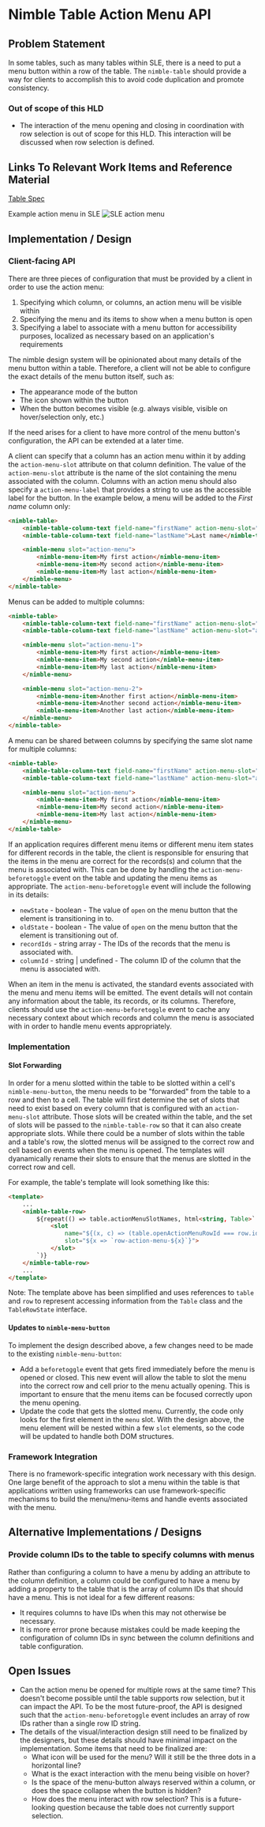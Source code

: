 # Nimble Table Action Menu API

## Problem Statement

In some tables, such as many tables within SLE, there is a need to put a menu button within a row of the table. The `nimble-table` should provide a way for clients to accomplish this to avoid code duplication and promote consistency.

### Out of scope of this HLD

- The interaction of the menu opening and closing in coordination with row selection is out of scope for this HLD. This interaction will be discussed when row selection is defined.

## Links To Relevant Work Items and Reference Material

[Table Spec](./README.md)

Example action menu in SLE
![SLE action menu](./spec-images/sleActionMenu.png)

## Implementation / Design

### Client-facing API

There are three pieces of configuration that must be provided by a client in order to use the action menu:

1. Specifying which column, or columns, an action menu will be visible within
2. Specifying the menu and its items to show when a menu button is open
3. Specifying a label to associate with a menu button for accessibility purposes, localized as necessary based on an application's requirements

The nimble design system will be opinionated about many details of the menu button within a table. Therefore, a client will not be able to configure the exact details of the menu button itself, such as:

- The appearance mode of the button
- The icon shown within the button
- When the button becomes visible (e.g. always visible, visible on hover/selection only, etc.)

If the need arises for a client to have more control of the menu button's configuration, the API can be extended at a later time.

A client can specify that a column has an action menu within it by adding the `action-menu-slot` attribute on that column definition. The value of the `action-menu-slot` attribute is the name of the slot containing the menu associated with the column. Columns with an action menu should also specify a `action-menu-label` that provides a string to use as the accessible label for the button. In the example below, a menu will be added to the _First name_ column only:

```HTML
<nimble-table>
    <nimble-table-column-text field-name="firstName" action-menu-slot="action-menu" action-menu-label="Configure user">First name</nimble-table-column-text>
    <nimble-table-column-text field-name="lastName">Last name</nimble-table-column-text>

    <nimble-menu slot="action-menu">
        <nimble-menu-item>My first action</nimble-menu-item>
        <nimble-menu-item>My second action</nimble-menu-item>
        <nimble-menu-item>My last action</nimble-menu-item>
    </nimble-menu>
</nimble-table>
```

Menus can be added to multiple columns:

```HTML
<nimble-table>
    <nimble-table-column-text field-name="firstName" action-menu-slot="action-menu-1" action-menu-label="Configure first name">First name</nimble-table-column-text>
    <nimble-table-column-text field-name="lastName" action-menu-slot="action-menu-2" action-menu-label="Configure last name">Last name</nimble-table-column-text>

    <nimble-menu slot="action-menu-1">
        <nimble-menu-item>My first action</nimble-menu-item>
        <nimble-menu-item>My second action</nimble-menu-item>
        <nimble-menu-item>My last action</nimble-menu-item>
    </nimble-menu>

    <nimble-menu slot="action-menu-2">
        <nimble-menu-item>Another first action</nimble-menu-item>
        <nimble-menu-item>Another second action</nimble-menu-item>
        <nimble-menu-item>Another last action</nimble-menu-item>
    </nimble-menu>
</nimble-table>
```

A menu can be shared between columns by specifying the same slot name for multiple columns:

```HTML
<nimble-table>
    <nimble-table-column-text field-name="firstName" action-menu-slot="action-menu" action-menu-label="Configure first name">First name</nimble-table-column-text>
    <nimble-table-column-text field-name="lastName" action-menu-slot="action-menu" action-menu-label="Configure last name">Last name</nimble-table-column-text>

    <nimble-menu slot="action-menu">
        <nimble-menu-item>My first action</nimble-menu-item>
        <nimble-menu-item>My second action</nimble-menu-item>
        <nimble-menu-item>My last action</nimble-menu-item>
    </nimble-menu>
</nimble-table>
```

If an application requires different menu items or different menu item states for different records in the table, the client is responsible for ensuring that the items in the menu are correct for the records(s) and column that the menu is associated with. This can be done by handling the `action-menu-beforetoggle` event on the table and updating the menu items as appropriate. The `action-menu-beforetoggle` event will include the following in its details:

- `newState` - boolean - The value of `open` on the menu button that the element is transitioning in to.
- `oldState` - boolean - The value of `open` on the menu button that the element is transitioning out of.
- `recordIds` - string array - The IDs of the records that the menu is associated with.
- `columnId` - string | undefined - The column ID of the column that the menu is associated with.

When an item in the menu is activated, the standard events associated with the menu and menu items will be emitted. The event details will not contain any information about the table, its records, or its columns. Therefore, clients should use the `action-menu-beforetoggle` event to cache any necessary context about which records and column the menu is associated with in order to handle menu events appropriately.

### Implementation

#### Slot Forwarding

In order for a menu slotted within the table to be slotted within a cell's `nimble-menu-button`, the menu needs to be "forwarded" from the table to a row and then to a cell. The table will first determine the set of slots that need to exist based on every column that is configured with an `action-menu-slot` attribute. Those slots will be created within the table, and the set of slots will be passed to the `nimble-table-row` so that it can also create appropriate slots. While there could be a number of slots within the table and a table's row, the slotted menus will be assigned to the correct row and cell based on events when the menu is opened. The templates will dyanamically rename their slots to ensure that the menus are slotted in the correct row and cell.

For example, the table's template will look something like this:

```HTML
<template>
    ...
    <nimble-table-row>
        ${repeat(() => table.actionMenuSlotNames, html<string, Table>`
            <slot
                name="${(x, c) => (table.openActionMenuRowId === row.id) ? x : 'nimble-table-empty-action-menu')}"
                slot="${x => `row-action-menu-${x}`}">
            </slot>
        `)}
    </nimble-table-row>
    ...
</template>
```

Note: The template above has been simplified and uses references to `table` and `row` to represent accessing information from the `Table` class and the `TableRowState` interface.

#### Updates to `nimble-menu-button`

To implement the design described above, a few changes need to be made to the existing `nimble-menu-button`:

- Add a `beforetoggle` event that gets fired immediately before the menu is opened or closed. This new event will allow the table to slot the menu into the correct row and cell prior to the menu actually opening. This is important to ensure that the menu items can be focused correctly upon the menu opening.
- Update the code that gets the slotted menu. Currently, the code only looks for the first element in the `menu` slot. With the design above, the menu element will be nested within a few `slot` elements, so the code will be updated to handle both DOM structures.

### Framework Integration

There is no framework-specific integration work necessary with this design. One large benefit of the approach to slot a menu within the table is that applications written using frameworks can use framework-specific mechanisms to build the menu/menu-items and handle events associated with the menu.

## Alternative Implementations / Designs

### Provide column IDs to the table to specify columns with menus

Rather than configuring a column to have a menu by adding an attribute to the column definition, a column could be configured to have a menu by adding a property to the table that is the array of column IDs that should have a menu. This is not ideal for a few different reasons:

- It requires columns to have IDs when this may not otherwise be necessary.
- It is more error prone because mistakes could be made keeping the configuration of column IDs in sync between the column definitions and table configuration.

## Open Issues

- Can the action menu be opened for multiple rows at the same time? This doesn't become possible until the table supports row selection, but it can impact the API. To be the most future-proof, the API is designed such that the `action-menu-beforetoggle` event includes an array of row IDs rather than a single row ID string.
- The details of the visual/interaction design still need to be finalized by the designers, but these details should have minimal impact on the implementation. Some items that need to be finalized are:
    - What icon will be used for the menu? Will it still be the three dots in a horizontal line?
    - What is the exact interaction with the menu being visible on hover?
    - Is the space of the menu-button always reserved within a column, or does the space collapse when the button is hidden?
    - How does the menu interact with row selection? This is a future-looking question because the table does not currently support selection.
